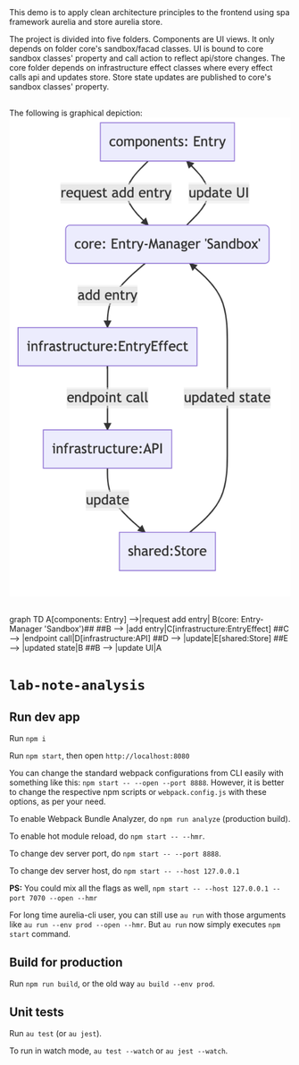 ##
This demo is to apply clean architecture principles to the frontend using spa framework aurelia and store aurelia store.

The project is divided into five folders. Components are UI views. It only depends on folder core's sandbox/facad classes. UI is bound to core sandbox classes' property and call action to reflect api/store changes.  The core folder depends on infrastructure effect classes where every effect calls api and updates store. Store state updates are published to core's sandbox classes' property. 
##
The following is graphical depiction:
![Alt text](docs/img/data-flow.png)

##
graph TD
    A[components: Entry] -->|request add entry| B(core: Entry-Manager 'Sandbox')##
    ##B --> |add entry|C[infrastructure:EntryEffect]
    ##C --> |endpoint call|D[infrastructure:API]
    ##D --> |update|E[shared:Store]
    ##E --> |updated state|B
    ##B --> |update UI|A
# `lab-note-analysis`
## Run dev app
Run  `npm i`

Run `npm start`, then open `http://localhost:8080`

You can change the standard webpack configurations from CLI easily with something like this: `npm start -- --open --port 8888`. However, it is better to change the respective npm scripts or `webpack.config.js` with these options, as per your need.

To enable Webpack Bundle Analyzer, do `npm run analyze` (production build).

To enable hot module reload, do `npm start -- --hmr`.

To change dev server port, do `npm start -- --port 8888`.

To change dev server host, do `npm start -- --host 127.0.0.1`

**PS:** You could mix all the flags as well, `npm start -- --host 127.0.0.1 --port 7070 --open --hmr`

For long time aurelia-cli user, you can still use `au run` with those arguments like `au run --env prod --open --hmr`. But `au run` now simply executes `npm start` command.

## Build for production

Run `npm run build`, or the old way `au build --env prod`.

## Unit tests

Run `au test` (or `au jest`).

To run in watch mode, `au test --watch` or `au jest --watch`.
